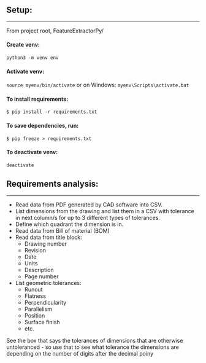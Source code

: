## Setup:
---------
From project root, FeatureExtractorPy/ 

#### Create venv:

`python3 -m venv env`

#### Activate venv:

`source myenv/bin/activate` or on Windows: `myenv\Scripts\activate.bat`


#### To install requirements:

`$ pip install -r requirements.txt`

#### To save dependencies, run:

`$ pip freeze > requirements.txt`

#### To deactivate venv:

`deactivate`



## Requirements analysis:
-------------------------
- Read data from PDF generated by CAD software into CSV.
- List dimensions from the drawing and list them in a CSV with tolerance in next
  column/s for up to 3 different types of tolerances.
- Define which quadrant the dimension is in.
- Read data from Bill of material (BOM)
- Read data from title block:
  - Drawing number
  - Revision
  - Date
  - Units
  - Description
  - Page number
- List geometric tolerances: 
  - Runout
  - Flatness
  - Perpendicularity
  - Parallelism
  - Position
  - Surface finish
  - etc.

See the box that says the tolerances of dimensions that are otherwise
untoleranced - so use that to see what tolerance the dimensions are depending
on the number of digits after the decimal poiny

